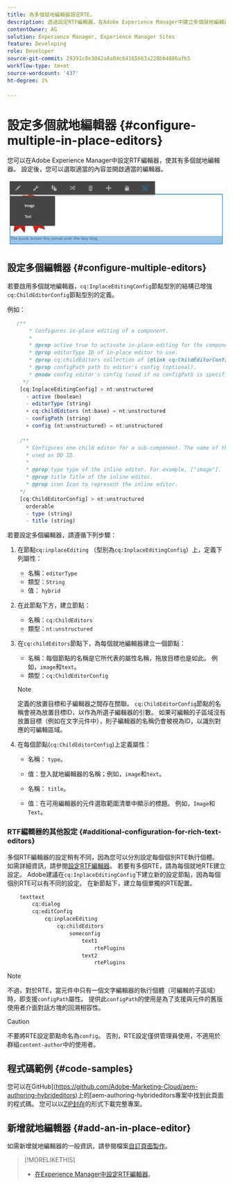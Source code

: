 ```yaml
---
title: 為多個就地編輯器設定RTE。
description: 透過設定RTF編輯器，在Adobe Experience Manager中建立多個就地編輯器。
contentOwner: AG
solution: Experience Manager, Experience Manager Sites
feature: Developing
role: Developer
source-git-commit: 29391c8e3042a8a04c64165663a228bb4886afb5
workflow-type: tm+mt
source-wordcount: '437'
ht-degree: 1%

---
```


# 設定多個就地編輯器 {#configure-multiple-in-place-editors}

您可以在Adobe Experience Manager中設定RTF編輯器，使其有多個就地編輯器。 設定後，您可以選取適當的內容並開啟適當的編輯器。

![特定的就地編輯器](assets/rte-inplace-editor.png)

## 設定多個編輯器 {#configure-multiple-editors}

若要啟用多個就地編輯器，`cq:InplaceEditingConfig`節點型別的結構已增強`cq:ChildEditorConfig`節點型別的定義。

例如：

```js
   /**
       * Configures in-place editing of a component.
       *
       * @prop active true to activate in-place editing for the component.
       * @prop editorType ID of in-place editor to use.
       * @prop cq:childEditors collection of {@link cq:ChildEditorConfig} nodes.
       * @prop configPath path to editor's config (optional).
       * @node config editor's config (used if no configPath is specified; optional).
     */
    [cq:InplaceEditingConfig] > nt:unstructured
      - active (boolean)
      - editorType (string)
      + cq:childEditors (nt:base) = nt:unstructured
      - configPath (string)
      + config (nt:unstructured) = nt:unstructured

    /**
      * Configures one child editor for a sub-component. The name of the this node is
      * used as DD ID.
      *
      * @prop type type of the inline editor. For example, ["image"].
      * @prop title Title of the inline editor.
      * @prop icon Icon to represent the inline editor.
    */
    [cq:ChildEditorConfig] > nt:unstructured
      orderable
      - type (string)
      - title (string)
```

若要設定多個編輯器，請遵循下列步驟：

1. 在節點`cq:inplaceEditing` （型別為`cq:InplaceEditingConfig`）上，定義下列屬性：

   * 名稱：`editorType`
   * 類型：`String`
   * 值： `hybrid`

1. 在此節點下方，建立節點：

   * 名稱：`cq:ChildEditors`
   * 類型：`nt:unstructured`

1. 在`cq:childEditors`節點下，為每個就地編輯器建立一個節點：

   * 名稱：每個節點的名稱是它所代表的屬性名稱，拖放目標也是如此。 例如，`image`和`text`。
   * 類型：`cq:ChildEditorConfig`

   >[!NOTE]
   >
   >定義的放置目標和子編輯器之間存在關聯。 `cq:ChildEditorConfig`節點的名稱會視為放置目標ID，以作為所選子編輯器的引數。 如果可編輯的子區域沒有放置目標（例如在文字元件中），則子編輯器的名稱仍會被視為ID，以識別對應的可編輯區域。

1. 在每個節點(`cq:ChildEditorConfig`)上定義屬性：

   * 名稱： `type`。
   * 值：登入就地編輯器的名稱；例如，`image`和`text`。

   * 名稱： `title`。
   * 值：在可用編輯器的元件選取範圍清單中顯示的標題。 例如，`Image`和`Text`。

### RTF編輯器的其他設定 {#additional-configuration-for-rich-text-editors}

多個RTF編輯器的設定稍有不同，因為您可以分別設定每個個別RTE執行個體。 如需詳細資訊，請參閱[設定RTF編輯器](/help/sites-administering/rich-text-editor.md)。 若要有多個RTE，請為每個就地RTE建立設定。 Adobe建議在`cq:InplaceEditingConfig`下建立新的設定節點，因為每個個別RTE可以有不同的設定。 在新節點下，建立每個單獨的RTE配置。

```xml
    texttext
        cq:dialog
        cq:editConfig
            cq:inplaceEditing
                cq:childEditors
                    someconfig
                        text1
                            rtePlugins
                        text2
                            rtePlugins
```

>[!NOTE]
>
>不過，對於RTE，當元件中只有一個文字編輯器的執行個體（可編輯的子區域）時，即支援`configPath`屬性。 提供此`configPath`的使用是為了支援與元件的舊版使用者介面對話方塊的回溯相容性。

>[!CAUTION]
>
>不要將RTE設定節點命名為`config`。 否則，RTE設定僅供管理員使用，不適用於群組`content-author`中的使用者。

## 程式碼範例 {#code-samples}

您可以在GitHub](https://github.com/Adobe-Marketing-Cloud/aem-authoring-hybrideditors)上的[aem-authoring-hybrideditors專案中找到此頁面的程式碼。 您可以以[ZIP封存](https://github.com/Adobe-Marketing-Cloud/aem-authoring-hybrideditors/archive/master.zip)的形式下載完整專案。

## 新增就地編輯器 {#add-an-in-place-editor}

如需新增就地編輯器的一般資訊，請參閱檔案[自訂頁面製作](/help/sites-developing/customizing-page-authoring-touch.md#add-new-in-place-editor)。

>[!MORELIKETHIS]
>
>* [在Experience Manager中設定RTF編輯器](/help/sites-administering/rich-text-editor.md)。
